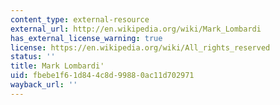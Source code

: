 ```yaml
---
content_type: external-resource
external_url: http://en.wikipedia.org/wiki/Mark_Lombardi
has_external_license_warning: true
license: https://en.wikipedia.org/wiki/All_rights_reserved
status: ''
title: Mark Lombardi'
uid: fbebe1f6-1d84-4c8d-9988-0ac11d702971
wayback_url: ''
---
```

